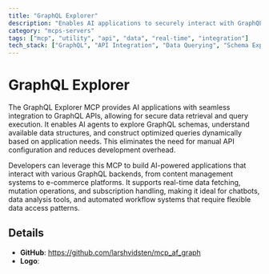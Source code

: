 ```yaml
---
title: "GraphQL Explorer"
description: "Enables AI applications to securely interact with GraphQL APIs for data retrieval, query execution, and schema exploration."
category: "mcps-servers"
tags: ["mcp", "utility", "api", "data", "real-time", "integration"]
tech_stack: ["GraphQL", "API Integration", "Data Querying", "Schema Exploration"]
---
```


# GraphQL Explorer

The GraphQL Explorer MCP provides AI applications with seamless integration to GraphQL APIs, allowing for secure data retrieval and query execution. It enables AI agents to explore GraphQL schemas, understand available data structures, and construct optimized queries dynamically based on application needs. This eliminates the need for manual API configuration and reduces development overhead.

Developers can leverage this MCP to build AI-powered applications that interact with various GraphQL backends, from content management systems to e-commerce platforms. It supports real-time data fetching, mutation operations, and subscription handling, making it ideal for chatbots, data analysis tools, and automated workflow systems that require flexible data access patterns.

## Details

- **GitHub**: https://github.com/larshvidsten/mcp_af_graph
- **Logo**: 
